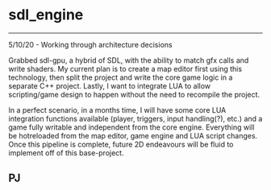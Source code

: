 # sdl_engine

------------------------------------------------------------------------------
5/10/20 - Working through architecture decisions

Grabbed sdl-gpu, a hybrid of SDL, with the ability to match gfx calls and write
shaders. My current plan is to create a map editor first using this
technology, then split the project and write the core game logic in a separate
C++ project. Lastly, I want to integrate LUA to allow scripting/game design to
happen without the need to recompile the project.

In a perfect scenario, in a months time, I will have some core LUA integration
functions available (player, triggers, input handling(?), etc.) and a game
fully writable and independent from the core engine. Everything will be
hotreloaded from the map editor, game engine and LUA script changes. Once this
pipeline is complete, future 2D endeavours will be fluid to implement off of
this base-project.

PJ
------------------------------------------------------------------------------

